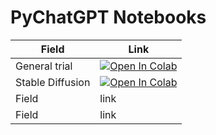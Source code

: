 # PyChatGPT Notebooks

|     Field         |             Link                                            |
|-------------------|------------------------------------------------------------|
| General trial     | [![Open In Colab](https://colab.research.google.com/assets/colab-badge.svg)](https://colab.research.google.com/github/johndef64/pychatgpt/blob/main/pychatgpt_trial.ipynb)   |
| Stable Diffusion  | [![Open In Colab](https://colab.research.google.com/assets/colab-badge.svg)](https://colab.research.google.com/github/johndef64/pychatgpt/notebooks/pychatgpt_Stable_diffusion.ipynb)  |
| Field             | link                                                       |
| Field             | link                                                       |
